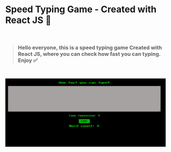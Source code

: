 # Speed Typing Game - Created with React JS 💫

<br/>

> ### Hello everyone, this is a speed typing game Created with React JS, where you can check how fast you can typing. Enjoy ✅

 <br/>

![Image](./public/image/pic.jpg)

<br/>
